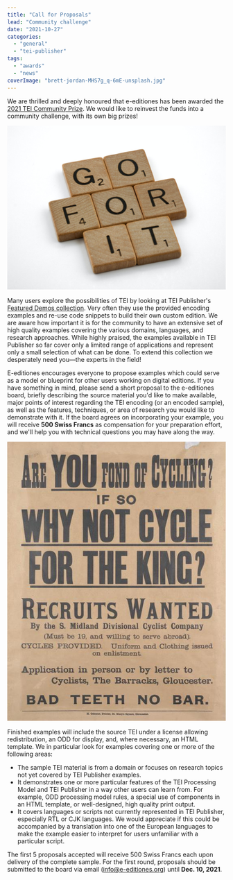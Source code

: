 ```yaml
---
title: "Call for Proposals"
lead: "Community challenge"
date: "2021-10-27"
categories: 
  - "general"
  - "tei-publisher"
tags: 
  - "awards"
  - "news"
coverImage: "brett-jordan-MHS7g_q-6mE-unsplash.jpg"
---
```


We are thrilled and deeply honoured that e-editiones has been awarded the [2021 TEI Community Prize](https://tei-c.org/activities/rahtz-prize-for-tei-ingenuity/). We would like to reinvest the funds into a community challenge, with its own big prizes!

![Photo by <a href="https://unsplash.com/ja/@brett_jordan?utm_source=unsplash&utm_medium=referral&utm_content=creditCopyText" target="unsplash">Brett Jordan</a> on <a href="https://unsplash.com/s/photos/apply?utm_source=unsplash&utm_medium=referral&utm_content=creditCopyText" target="unsplash">Unsplash</a>](/img/brett-jordan-MHS7g_q-6mE-unsplash.jpg)
  
Many users explore the possibilities of TEI by looking at TEI Publisher's [Featured Demos collection](https://teipublisher.com). Very often they use the provided encoding examples and re-use code snippets to build their own custom edition. We are aware how important it is for the community to have an extensive set of high quality examples covering the various domains, languages, and research approaches. While highly praised, the examples available in TEI Publisher so far cover only a limited range of applications and represent only a small selection of what can be done. To extend this collection we desperately need you—the experts in the field!

E-editiones encourages everyone to propose examples which could serve as a model or blueprint for other users working on digital editions. If you have something in mind, please send a short proposal to the e-editiones board, briefly describing the source material you'd like to make available, major points of interest regarding the TEI encoding (or an encoded sample), as well as the features, techniques, or area of research you would like to demonstrate with it. If the board agrees on incorporating your example, you will receive **500 Swiss Francs** as compensation for your preparation effort, and we'll help you with technical questions you may have along the way.

![](/img/large_000000.jpg)

Finished examples will include the source TEI under a license allowing redistribution, an ODD for display, and, where necessary, an HTML template. We in particular look for examples covering one or more of the following areas:

- The sample TEI material is from a domain or focuses on research topics not yet covered by TEI Publisher examples.
- It demonstrates one or more particular features of the TEI Processing Model and TEI Publisher in a way other users can learn from. For example, ODD processing model rules, a special use of components in an HTML template, or well-designed, high quality print output.
- It covers languages or scripts not currently represented in TEI Publisher, especially RTL or CJK languages. We would appreciate if this could be accompanied by a translation into one of the European languages to make the example easier to interpret for users unfamiliar with a particular script.

The first 5 proposals accepted will receive 500 Swiss Francs each upon delivery of the complete sample. For the first round, proposals should be submitted to the board via email ([info@e-editiones.org](mailto:info@e-editiones.org "info@e-editiones.org")) until **Dec. 10, 2021**.
